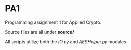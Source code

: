 # PA1
Programming assignment 1 for Applied Crypto.

Source files are all under **source/**

All scripts utilize both the *IO.py* and *AESHelper.py* modules

